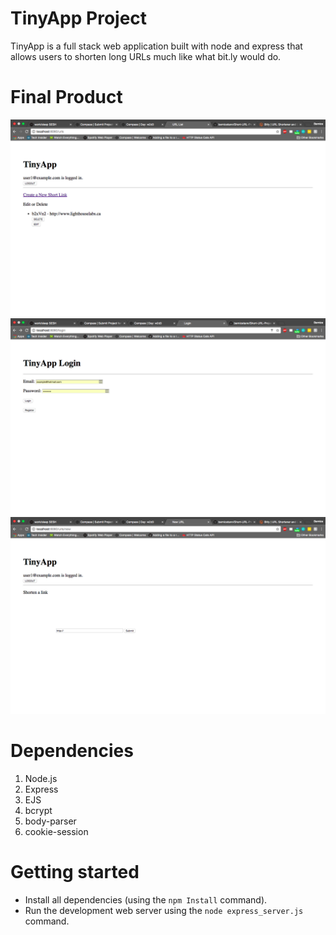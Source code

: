 # TinyApp Project

TinyApp is a full stack web application built with node and express that allows users to shorten long URLs much like what bit.ly would do.

# Final Product

!["screenshot description"](https://github.com/bernicetann/Short-URL-Project/blob/master/docs/URL-list-page.png?raw=true)
!["screenshot description"](https://github.com/bernicetann/Short-URL-Project/blob/master/docs/login-page.png?raw=true)
!["screenshot description"](https://github.com/bernicetann/Short-URL-Project/blob/master/docs/new-url-page.png?raw=true)


# Dependencies

  1. Node.js
  2. Express
  3. EJS
  4. bcrypt
  5. body-parser
  6. cookie-session

# Getting started

- Install all dependencies (using the `npm Install` command).
- Run the development web server using the `node express_server.js` command.